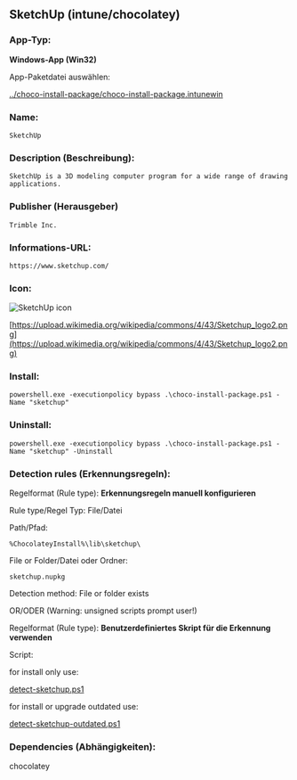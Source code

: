 ## SketchUp (intune/chocolatey)

### App-Typ:

__Windows-App (Win32)__

App-Paketdatei auswählen:

[../choco-install-package/choco-install-package.intunewin](../choco-install-package/choco-install-package.intunewin?raw=true)


### Name:

```
SketchUp
```

### Description (Beschreibung):

```
SketchUp is a 3D modeling computer program for a wide range of drawing applications.
```

### Publisher (Herausgeber)

```
Trimble Inc.
```


### Informations-URL:

```
https://www.sketchup.com/
```

### Icon:

![SketchUp icon](https://upload.wikimedia.org/wikipedia/commons/thumb/d/db/Sketchup_logo.png/480px-Sketchup_logo.png)

[https://upload.wikimedia.org/wikipedia/commons/4/43/Sketchup_logo2.png](https://upload.wikimedia.org/wikipedia/commons/4/43/Sketchup_logo2.png)


### Install:
```
powershell.exe -executionpolicy bypass .\choco-install-package.ps1 -Name "sketchup"
```


### Uninstall:
```
powershell.exe -executionpolicy bypass .\choco-install-package.ps1 -Name "sketchup" -Uninstall
```


### Detection rules (Erkennungsregeln):

Regelformat (Rule type): __Erkennungsregeln manuell konfigurieren__

Rule type/Regel Typ: File/Datei

Path/Pfad:

```
%ChocolateyInstall%\lib\sketchup\
```


File or Folder/Datei oder Ordner:

```
sketchup.nupkg
```

Detection method: File or folder exists


OR/ODER (Warning: unsigned scripts prompt user!)

Regelformat (Rule type): __Benutzerdefiniertes Skript für die Erkennung verwenden__

Script:

for install only use:

[detect-sketchup.ps1](./detect-sketchup.ps1)

for install or upgrade outdated use:

[detect-sketchup-outdated.ps1](./detect-sketchup-outdated.ps1)

### Dependencies (Abhängigkeiten):

chocolatey
